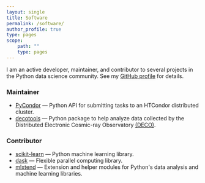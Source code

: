 ```yaml
---
layout: single
title: Software
permalink: /software/
author_profile: true
type: pages
scope:
    path: ""
    type: pages
---
```


I am an active developer, maintainer, and contributor to several projects in the Python data science community. See my [GitHub profile](http://github.com/jrbourbeau) for
details.

### Maintainer

- [PyCondor](https://github.com/jrbourbeau/pycondor) &mdash; Python API for submitting tasks to an HTCondor distributed cluster.
- [decotools](https://github.com/WIPACrepo/decotools) &mdash; Python package to help analyze data collected by the Distributed Electronic Cosmic-ray Observatory [(DECO)](https://wipac.wisc.edu/deco/home).

### Contributor

- [scikit-learn](https://github.com/scikit-learn/scikit-learn) &mdash; Python machine learning library.
- [dask](https://github.com/dask/dask) &mdash; Flexible parallel computing library.
- [mlxtend](https://github.com/rasbt/mlxtend) &mdash; Extension and helper modules for Python's data analysis and machine learning libraries.
